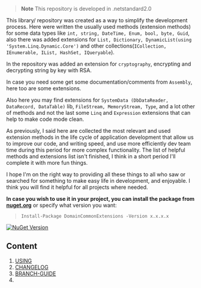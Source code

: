 > **Note** This repository is developed in .netstandard2.0

This library/ repository was created as a way to simplify the development process. Here were written the usually used methods (extension methods) for some data types like `int, string, DateTime, Enum, bool, byte, Guid`, also there was added extensions for `List, Dictionary, DynamicList(using 'System.Linq.Dynamic.Core')` and other collections(`ICollection, IEnumerable, IList, HashSet, IQueryable`).

In the repository was added an extension for `cryptography`, encrypting and decrypting string by key with RSA.

In case you need some get some documentation/comments from `Assembly`, here too are some extensions.

Also here you may find extensions for `SystemData (DbDataReader, DataRecord, DataTable)` lib, `FileStream, MemoryStream, Type`, and a lot other of methods and not the last some `Linq` and `Expression` extensions that can help to make code mode clean.

As previously, I said here are collected the most relevant and used extension methods in the life cycle of application development that allow us to improve our code, and writing speed, and use more efficiently dev team time during this period for more complex functionality.
The list of helpful methods and extensions list isn't finished, I think in a short period I'll complete it with more fun things.

I hope I'm on the right way to providing all these things to all who saw or searched for something to make easy life in development, and enjoyable. I think you will find it helpful for all projects where needed.


**In case you wish to use it in your project, you can install the package from <a href="https://www.nuget.org/packages/DomainCommonExtensions" target="_blank">nuget.org</a>** or specify what version you want:

> `Install-Package DomainCommonExtensions -Version x.x.x.x`

[![NuGet Version](https://img.shields.io/nuget/v/DomainCommonExtensions.svg?style=flat)](https://www.nuget.org/packages/DomainCommonExtensions/)

## Content
1. [USING](docs/usage.md)
1. [CHANGELOG](docs/CHANGELOG.md)
1. [BRANCH-GUIDE](docs/branch-guide.md)
2. 
